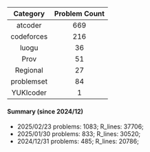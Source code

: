 | Category      | Problem Count |
|:-----------:|:--------:|
|atcoder | 669|
|codeforces | 216|
|luogu | 36|
|Prov | 51|
|Regional | 27|
|problemset | 84|
|YUKIcoder | 1|

#### Summary (since 2024/12)
- 2025/02/23   problems: 1083;   R_lines: 37706;
- 2025/01/30   problems: 833;   R_lines: 30520;
- 2024/12/31   problems: 485;   R_lines: 20786;